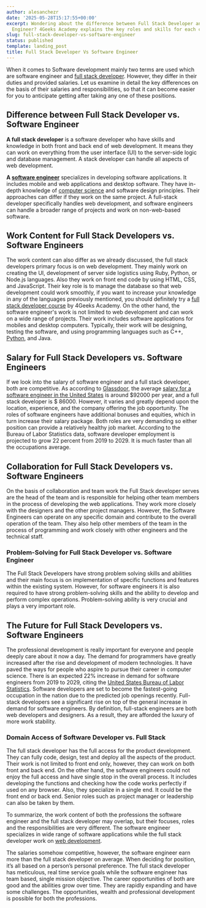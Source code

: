 ```yaml
---
author: alesanchezr
date: '2025-05-28T15:17:55+00:00'
excerpt: Wondering about the difference between Full Stack Developer and Software
  Engineer? 4Geeks Academy explains the key roles and skills for each career.
slug: full-stack-developer-vs-software-engineer
status: published
template: landing_post
title: Full Stack Developer Vs Software Engineer
---
```

When it comes to Software development mainly two terms are used which are software engineer and [full stack developer](https://4geeksacademy.com/us/full-stack-developer/full-stack-developer). However, they differ in their duties and provided salaries. Let us examine in detail the key differences on the basis of their salaries and responsibilities, so that it can become easier for you to anticipate getting after taking any one of these positions. 

## Difference between Full Stack Developer vs. Software Engineer

**A full stack developer** is a software developer who have skills and knowledge in both front and back end of web development. It means they can work on everything from the user interface (UI) to the server-side logic and database management. A stack developer can handle all aspects of web development. 

**A [software engineer](https://4geeksacademy.com/us/coding-bootcamps/software-engineer-bootcamp)** specializes in developing software applications. It includes mobile and web applications and desktop software. They have in-depth knowledge of [computer science](https://4geeksacademy.com/us/coding-bootcamps/datascience-machine-learning) and software design principles. Their approaches can differ if they work on the same project. A full-stack developer specifically handles web development, and software engineers can handle a broader range of projects and work on non-web-based software.

## Work Content for Full Stack Developers vs. Software Engineers

The work content can also differ as we already discussed, the full stack developers primary focus is on web development. They mainly work on creating the UI, development of server side logistics using Ruby, Python, or Node.js languages. Also they work on front end code by using HTML, CSS, and JavaScript. Their key role is to manage the database so that web development could work smoothly, if you want to increase your knowledge in any of the languages previously mentioned, you should definitely try a [full stack developer course](https://4geeksacademy.com/us/coding-bootcamps/part-time-full-stack-developer) by 4Geeks Academy.  On the other hand, the software engineer's work is not limited to web development and can work on a wide range of projects. Their work includes software applications for mobiles and desktop computers. Typically, their work will be designing, testing the software, and using programming languages such as C++, [Python](https://4geeks.com/technology/python), and Java.

## Salary for Full Stack Developers vs. Software Engineers

If we look into the salary of software engineer and a full stack developer, both are competitive. As according to [Glassdoor](https://www.glassdoor.com), the average [salary for a software engineer in the United States](https://4geeksacademy.com/us/software-engineer-salary/software-engineer-salary-florida) is around $92000 per year, and a full stack developer is $ 86000. However, it varies and greatly depend upon the location, experience, and the company offering the job opportunity.  The roles of software engineers have additional bonuses and equities, which in turn increase their salary package. Both roles are very demanding so either position can provide a relatively healthy job market. According to the Bureau of Labor Statistics data, software developer employment is projected to grow 22 percent from 2019 to 2029. It is much faster than all the occupations average.

## Collaboration for Full Stack Developers vs. Software Engineers

On the basis of collaboration and team work the Full Stack developer serves are the head of the team and is responsible for helping other team members in the process of developing the web applications. They work more closely with the designers and the other project managers. However, the Software Engineers can operate on any specific domain and contribute to the overall operation of the team. They also help other members of the team in the process of programming and work closely with other engineers and the technical staff.

### Problem-Solving for Full Stack Developer vs. Software Engineer

The Full Stack Developers have strong problem solving skills and abilities and their main focus is on implementation of specific functions and features within the existing system. However, for software engineers it is also required to have strong problem-solving skills and the ability to develop and perform complex operations. Problem-solving ability is very crucial and plays a very important role.

## The Future for Full Stack Developers vs. Software Engineers

The professional development is really important for everyone and people deeply care about it now a day. The demand for programmers have greatly increased after the rise and development of modern technologies. It have paved the ways for people who aspire to pursue their career in computer science. There is an expected 22% increase in demand for software engineers from 2019 to 2029, citing the [United States Bureau of Labor Statistics](https://www.bls.gov/). Software developers are set to become the fastest-going occupation in the nation due to the predicted job openings recently. Full-stack developers see a significant rise on top of the general increase in demand for software engineers. By definition, full-stack engineers are both web developers and designers. As a result, they are afforded the luxury of more work stability.

### Domain Access of Software Developer vs. Full Stack 

The full stack developer has the full access for the product development. They can fully code, design, test and deploy all the aspects of the product. Their work is not limited to front end only, however, they can work on both front and back end. On the other hand, the software engineers could not enjoy the full access and have single stop in the overall process. It includes developing the functions and checking how the code works perfectly if used on any browser. Also, they specialize in a single end. It could be the front end or back end. Senior roles such as project manager or leadership can also be taken by them.

To summarize, the work content of both the professions the software engineer and the full stack developer may overlap, but their focuses, roles and the responsibilities are very different. The software engineer specializes in wide range of software applications while the full stack developer work on [web development](https://4geeks.com/es/lesson/what-is-front-end-development). 

The salaries somehow competitive, however, the software engineer earn more than the full stack developer on average. When deciding for position, it’s all based on a person’s personal preference. The full stack developer has meticulous, real time service goals while the software engineer has team based, single mission objective. The career opportunities of both are good and the abilities grow over time. They are rapidly expanding and have some challenges. The opportunities, wealth and professional development is possible for both the professions.